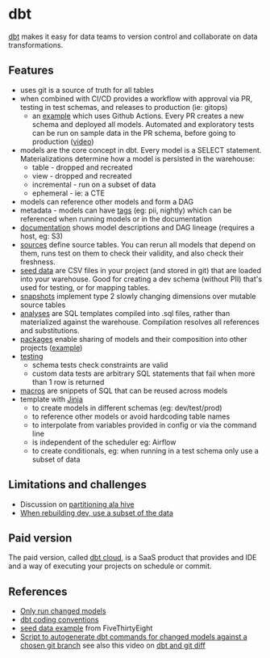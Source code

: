 
# dbt

[dbt](http://getdbt.com/) makes it easy for data teams to version control and collaborate on data transformations.

## Features
* uses git is a source of truth for all tables
* when combined with CI/CD provides a workflow with approval via PR, testing in test schemas, and releases to production (ie: gitops)
  * an [example](https://github.com/randypitcherii/cloud_cost_monitoring) which uses Github Actions. Every PR creates a new schema and deployed all models. Automated and exploratory tests can be run on sample data in the PR schema, before going to production ([video](https://www.youtube.com/watch?v=snp2hxxWgqk))
* models are the core concept in dbt. Every model is a SELECT statement. Materializations determine how a model is persisted in the warehouse:
  * table - dropped and recreated
  * view - dropped and recreated
  * incremental - run on a subset of data
  * ephemeral - ie: a CTE
* models can reference other models and form a DAG
* metadata - models can have [tags](https://docs.getdbt.com/docs/building-a-dbt-project/building-models/tags/) (eg: pii, nightly) which can be referenced when running models or in the documentation 
* [documentation](https://blog.getdbt.com/using-dbt-docs/) shows model descriptions and DAG lineage (requires a host, eg: S3)
* [sources](https://docs.getdbt.com/docs/building-a-dbt-project/using-sources) define source tables. You can rerun all models that depend on them, runs test on them to check their validity, and also check their freshness.
* [seed data](https://docs.getdbt.com/docs/building-a-dbt-project/seeds) are CSV files in your project (and stored in git) that are loaded into your warehouse. Good for creating a dev schema (without PII) that's used for testing, or for mapping tables.
* [snapshots](https://docs.getdbt.com/docs/building-a-dbt-project/snapshots) implement type 2 slowly changing dimensions over mutable source tables
* [analyses](https://docs.getdbt.com/docs/building-a-dbt-project/analyses) are SQL templates compiled into .sql files, rather than materialized against the warehouse. Compilation resolves all references and substitutions.
* [packages](https://docs.getdbt.com/docs/guides/building-packages) enable sharing of models and their composition into other projects ([example](https://github.com/stkbailey/fivethirtyeight-dbt-data))
* [testing](https://docs.getdbt.com/docs/building-a-dbt-project/testing-and-documentation/testing/)
  * schema tests check constraints are valid
  * custom data tests are arbitrary SQL statements that fail when more than 1 row is returned
* [macros](https://docs.getdbt.com/docs/writing-code-in-dbt/macros) are snippets of SQL that can be reused across models
* template with [Jinja](https://docs.getdbt.com/docs/writing-code-in-dbt/getting-started-with-jinja)
  * to create models in different schemas (eg: dev/test/prod)
  * to reference other models or avoid hardcoding table names
  * to interpolate from variables provided in config or via the command line
  * is independent of the scheduler eg: Airflow  
  * to create conditionals, eg: when running in a test schema only use a subset of data   

## Limitations and challenges
* Discussion on [partitioning ala hive](https://discourse.getdbt.com/t/on-the-limits-of-incrementality/303/6)
* [When rebuilding dev, use a subset of the data](https://discourse.getdbt.com/t/how-we-treat-big-data-models-in-our-dbt-setup/704/2)

## Paid version
The paid version, called [dbt cloud](https://docs.getdbt.com/docs/dbt-cloud/cloud-overview/), is a SaaS product that provides and IDE and a way of executing your projects on schedule or commit.

## References
* [Only run changed models](https://discourse.getdbt.com/t/tips-and-tricks-about-working-with-dbt/287/2)
* [dbt coding conventions](https://github.com/fishtown-analytics/corp/blob/master/dbt_coding_conventions.md)
* [seed data example](https://github.com/stkbailey/fivethirtyeight-dbt-data) from FiveThirtyEight
* [Script to autogenerate dbt commands for changed models against a chosen git branch](https://gist.github.com/jtalmi/c6265c8a17120cfb150c97512cb68aa6) see also this video on [dbt and git diff](https://www.youtube.com/watch?v=m-QlIVss0UA)